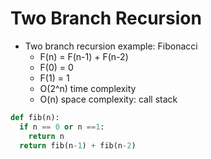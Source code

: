 # Two Branch Recursion

- Two branch recursion example: Fibonacci
    - F(n) = F(n-1) + F(n-2)
    - F(0) = 0
    - F(1) = 1
    - O(2^n) time complexity
    - O(n) space complexity: call stack
```python
def fib(n):
  if n == 0 or n ==1:
    return n
  return fib(n-1) + fib(n-2)
```